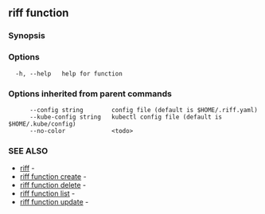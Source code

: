 ## riff function

<todo>

### Synopsis

<todo>

### Options

```
  -h, --help   help for function
```

### Options inherited from parent commands

```
      --config string        config file (default is $HOME/.riff.yaml)
      --kube-config string   kubectl config file (default is $HOME/.kube/config)
      --no-color             <todo>
```

### SEE ALSO

* [riff](riff.md)	 - <todo>
* [riff function create](riff_function_create.md)	 - <todo>
* [riff function delete](riff_function_delete.md)	 - <todo>
* [riff function list](riff_function_list.md)	 - <todo>
* [riff function update](riff_function_update.md)	 - <todo>

